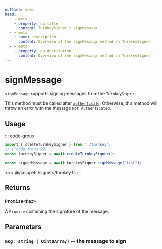 ```yaml
---
outline: deep
head:
  - - meta
    - property: og:title
      content: TurnkeySigner • signMessage
  - - meta
    - name: description
      content: Overview of the signMessage method on TurnkeySigner
  - - meta
    - property: og:description
      content: Overview of the signMessage method on TurnkeySigner
---
```


# signMessage

`signMessage` supports signing messages from the `TurnkeySigner`.

This method must be called after [`authenticate`](/packages/aa-signers/turnkey/authenticate). Otherwise, this method will throw an error with the message `Not Authenticated`.

## Usage

::: code-group

```ts [example.ts]
import { createTurnkeySigner } from "./turnkey";
// [!code focus:99]
const turnkeySigner = await createTurnkeySigner();

const signedMessage = await turnkeySigner.signMessage("test");
```

<<< @/snippets/signers/turnkey.ts
:::

## Returns

### `Promise<Hex>`

A `Promise` containing the signature of the message.

## Parameters

### `msg: string | Uint8Array)` -- the message to sign
